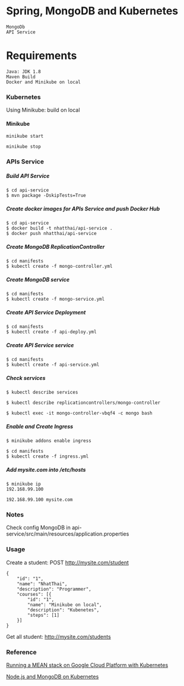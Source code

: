 # Spring, MongoDB and Kubernetes
    MongoDb
    API Service

# Requirements
    Java: JDK 1.8
    Maven Build
    Docker and Minikube on local

### Kubernetes
Using Minikube: build on local

#### Minikube
```
minikube start
```

```
minikube stop
```

### APIs Service
##### Build API Service
```
$ cd api-service
$ mvn package -DskipTests=True
```

##### Create docker images for APIs Service and push Docker Hub
```
$ cd api-service
$ docker build -t nhatthai/api-service .
$ docker push nhatthai/api-service
```

##### Create MongoDB ReplicationController
```
$ cd manifests
$ kubectl create -f mongo-controller.yml
```

##### Create MongoDB service
```
$ cd manifests
$ kubectl create -f mongo-service.yml
```

##### Create API Service Deployment
```
$ cd manifests
$ kubectl create -f api-deploy.yml
```

##### Create API Service service
```
$ cd manifests
$ kubectl create -f api-service.yml
```

##### Check services
```
$ kubectl describe services
```

```
$ kubectl describe replicationcontrollers/mongo-controller
```

```
$ kubectl exec -it mongo-controller-vbqf4 -c mongo bash
```

##### Enable and Create Ingress
```
$ minikube addons enable ingress
```

```
$ cd manifests
$ kubectl create -f ingress.yml
```

##### Add mysite.com into /etc/hosts
```
$ minikube ip
192.168.99.100
```

```
192.168.99.100 mysite.com
```

### Notes
Check config MongoDB in api-service/src/main/resources/application.properties


### Usage

Create a student: POST http://mysite.com/student
```
{
	"id": "1",
	"name": "NhatThai",
	"description": "Programmer",
	"courses": [{
		"id": "1",
		"name": "Minikube on local",
		"description": "Kubenetes",
		"steps": [1]
	}]
}
```

Get all student: http://mysite.com/students


### Reference
[Running a MEAN stack on Google Cloud Platform with Kubernetes](https://medium.com/google-cloud/running-a-mean-stack-on-google-cloud-platform-with-kubernetes-149ca81c2b5d)

[Node.js and MongoDB on Kubernetes](https://github.com/kubernetes/examples/tree/master/staging/nodesjs-mongodb)